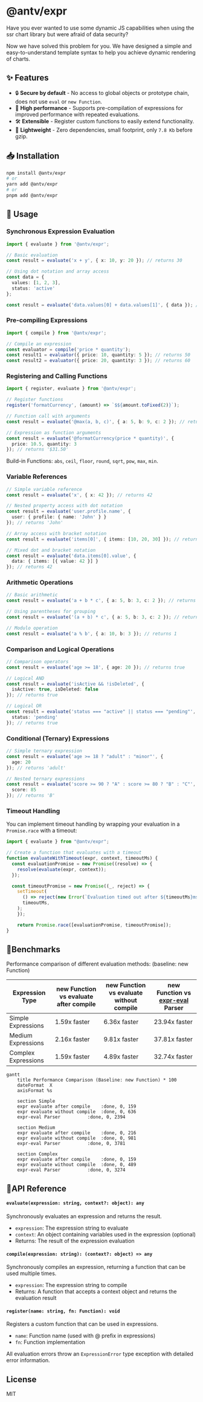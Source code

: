 # @antv/expr

Have you ever wanted to use some dynamic JS capabilities when using the ssr chart library but were afraid of data security?

Now we have solved this problem for you. We have designed a simple and easy-to-understand template syntax to help you achieve dynamic rendering of charts.


## ✨ Features

- 🔒 **Secure by default** - No access to global objects or prototype chain, does not use `eval` or `new Function`.
- 🚀 **High performance** - Supports pre-compilation of expressions for improved performance with repeated evaluations.
- 🛠️ **Extensible** - Register custom functions to easily extend functionality.
- 🪩 **Lightweight** - Zero dependencies, small footprint, only `7.8 Kb` before gzip.


## 📥 Installation

```bash
npm install @antv/expr
# or
yarn add @antv/expr
# or
pnpm add @antv/expr
```


## 🔨 Usage

### Synchronous Expression Evaluation

```typescript
import { evaluate } from '@antv/expr';

// Basic evaluation
const result = evaluate('x + y', { x: 10, y: 20 }); // returns 30

// Using dot notation and array access
const data = {
  values: [1, 2, 3],
  status: 'active'
};

const result = evaluate('data.values[0] + data.values[1]', { data }); // returns 3
```

### Pre-compiling Expressions

```typescript
import { compile } from '@antv/expr';

// Compile an expression
const evaluator = compile('price * quantity');
const result1 = evaluator({ price: 10, quantity: 5 }); // returns 50
const result2 = evaluator({ price: 20, quantity: 3 }); // returns 60
```

### Registering and Calling Functions

```typescript
import { register, evaluate } from '@antv/expr';

// Register functions
register('formatCurrency', (amount) => `$${amount.toFixed(2)}`);

// Function call with arguments
const result = evaluate('@max(a, b, c)', { a: 5, b: 9, c: 2 }); // returns 9

// Expression as function arguments
const result = evaluate('@formatCurrency(price * quantity)', { 
  price: 10.5, quantity: 3 
}); // returns '$31.50'
```
Build-in Functions: `abs`, `ceil`, `floor`, `round`, `sqrt`, `pow`, `max`, `min`.

### Variable References

```typescript
// Simple variable reference
const result = evaluate('x', { x: 42 }); // returns 42

// Nested property access with dot notation
const result = evaluate('user.profile.name', { 
  user: { profile: { name: 'John' } } 
}); // returns 'John'

// Array access with bracket notation
const result = evaluate('items[0]', { items: [10, 20, 30] }); // returns 10

// Mixed dot and bracket notation
const result = evaluate('data.items[0].value', { 
  data: { items: [{ value: 42 }] } 
}); // returns 42
```

### Arithmetic Operations

```typescript
// Basic arithmetic
const result = evaluate('a + b * c', { a: 5, b: 3, c: 2 }); // returns 11

// Using parentheses for grouping
const result = evaluate('(a + b) * c', { a: 5, b: 3, c: 2 }); // returns 16

// Modulo operation
const result = evaluate('a % b', { a: 10, b: 3 }); // returns 1
```

### Comparison and Logical Operations

```typescript
// Comparison operators
const result = evaluate('age >= 18', { age: 20 }); // returns true

// Logical AND
const result = evaluate('isActive && !isDeleted', { 
  isActive: true, isDeleted: false 
}); // returns true

// Logical OR
const result = evaluate('status === "active" || status === "pending"', { 
  status: 'pending' 
}); // returns true
```

### Conditional (Ternary) Expressions

```typescript
// Simple ternary expression
const result = evaluate('age >= 18 ? "adult" : "minor"', { 
  age: 20 
}); // returns 'adult'

// Nested ternary expressions
const result = evaluate('score >= 90 ? "A" : score >= 80 ? "B" : "C"', { 
  score: 85 
}); // returns 'B'
```

### Timeout Handling

You can implement timeout handling by wrapping your evaluation in a `Promise.race` with a timeout:

```typescript
import { evaluate } from "@antv/expr";

// Create a function that evaluates with a timeout
function evaluateWithTimeout(expr, context, timeoutMs) {
  const evaluationPromise = new Promise((resolve) => {
    resolve(evaluate(expr, context));
  });

  const timeoutPromise = new Promise((_, reject) => {
    setTimeout(
      () => reject(new Error(`Evaluation timed out after ${timeoutMs}ms`)),
      timeoutMs,
    );
	});

	return Promise.race([evaluationPromise, timeoutPromise]);
}
```


## 🚀Benchmarks

Performance comparison of different evaluation methods: (baseline: new Function)

| Expression Type       | new Function vs evaluate after compile | new Function vs evaluate without compile | new Function vs [expr-eval](https://www.npmjs.com/package/expr-eval?activeTab=readme) Parser |
|-----------------------|----------------------------------------|------------------------------------------|----------------------------------|
| Simple Expressions    | 1.59x faster                          | 6.36x faster                             | 23.94x faster                    |
| Medium Expressions    | 2.16x faster                          | 9.81x faster                            | 37.81x faster                    |
| Complex Expressions   | 1.59x faster                          | 4.89x faster                             | 32.74x faster                    |

```mermaid
gantt
    title Performance Comparison (Baseline: new Function) * 100
    dateFormat  X
    axisFormat %s

    section Simple
    expr evaluate after compile    :done, 0, 159
    expr evaluate without compile  :done, 0, 636
    expr-eval Parser          :done, 0, 2394

    section Medium
    expr evaluate after compile    :done, 0, 216
    expr evaluate without compile  :done, 0, 981
    expr-eval Parser          :done, 0, 3781

    section Complex
    expr evaluate after compile    :done, 0, 159
    expr evaluate without compile  :done, 0, 489
    expr-eval Parser          :done, 0, 3274
```


## 📮API Reference

#### `evaluate(expression: string, context?: object): any`

Synchronously evaluates an expression and returns the result.

- `expression`: The expression string to evaluate
- `context`: An object containing variables used in the expression (optional)
- Returns: The result of the expression evaluation

#### `compile(expression: string): (context?: object) => any`

Synchronously compiles an expression, returning a function that can be used multiple times.

- `expression`: The expression string to compile
- Returns: A function that accepts a context object and returns the evaluation result

#### `register(name: string, fn: Function): void`

Registers a custom function that can be used in expressions.

- `name`: Function name (used with @ prefix in expressions)
- `fn`: Function implementation

All evaluation errors throw an `ExpressionError` type exception with detailed error information.


## License

MIT
